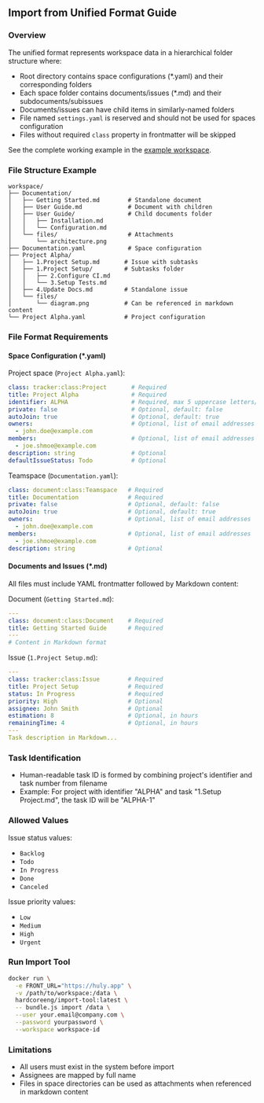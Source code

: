 ## Import from Unified Format Guide

### Overview
The unified format represents workspace data in a hierarchical folder structure where:
* Root directory contains space configurations (*.yaml) and their corresponding folders
* Each space folder contains documents/issues (*.md) and their subdocuments/subissues
* Documents/issues can have child items in similarly-named folders
* File named `settings.yaml` is reserved and should not be used for spaces configuration
* Files without required `class` property in frontmatter will be skipped

See the complete working example in the [example workspace](./example-workspace).

### File Structure Example
```
workspace/
├── Documentation/
│   ├── Getting Started.md        # Standalone document
│   ├── User Guide.md             # Document with children
│   ├── User Guide/               # Child documents folder
│   │   ├── Installation.md
│   │   └── Configuration.md
│   └── files/                    # Attachments
│       └── architecture.png
├── Documentation.yaml            # Space configuration
├── Project Alpha/
│   ├── 1.Project Setup.md       # Issue with subtasks
│   ├── 1.Project Setup/         # Subtasks folder
│   │   ├── 2.Configure CI.md
│   │   └── 3.Setup Tests.md
│   ├── 4.Update Docs.md         # Standalone issue
│   └── files/
│       └── diagram.png          # Can be referenced in markdown content
└── Project Alpha.yaml           # Project configuration
```

### File Format Requirements

#### Space Configuration (*.yaml)
Project space (`Project Alpha.yaml`):
```yaml
class: tracker:class:Project       # Required
title: Project Alpha               # Required
identifier: ALPHA                  # Required, max 5 uppercase letters/numbers, must start with a letter
private: false                     # Optional, default: false
autoJoin: true                     # Optional, default: true
owners:                            # Optional, list of email addresses
  - john.doe@example.com
members:                           # Optional, list of email addresses
  - joe.shmoe@example.com
description: string                # Optional
defaultIssueStatus: Todo           # Optional
```

Teamspace (`Documentation.yaml`):
```yaml
class: document:class:Teamspace   # Required
title: Documentation              # Required
private: false                    # Optional, default: false
autoJoin: true                    # Optional, default: true
owners:                           # Optional, list of email addresses
  - john.doe@example.com
members:                          # Optional, list of email addresses
  - joe.shmoe@example.com
description: string               # Optional
```

#### Documents and Issues (*.md)
All files must include YAML frontmatter followed by Markdown content:

Document (`Getting Started.md`):
```yaml
---
class: document:class:Document    # Required
title: Getting Started Guide      # Required
---
# Content in Markdown format
```

Issue (`1.Project Setup.md`):
```yaml
---
class: tracker:class:Issue        # Required
title: Project Setup              # Required
status: In Progress               # Required
priority: High                    # Optional
assignee: John Smith              # Optional
estimation: 8                     # Optional, in hours
remainingTime: 4                  # Optional, in hours
---
Task description in Markdown...
```

### Task Identification
* Human-readable task ID is formed by combining project's identifier and task number from filename
* Example: For project with identifier "ALPHA" and task "1.Setup Project.md", the task ID will be "ALPHA-1"

### Allowed Values

Issue status values:
* `Backlog`
* `Todo`
* `In Progress`
* `Done`
* `Canceled`

Issue priority values:
* `Low`
* `Medium`
* `High`
* `Urgent`

### Run Import Tool
```bash
docker run \
  -e FRONT_URL="https://huly.app" \
  -v /path/to/workspace:/data \
  hardcoreeng/import-tool:latest \
  -- bundle.js import /data \
  --user your.email@company.com \
  --password yourpassword \
  --workspace workspace-id
```

### Limitations
* All users must exist in the system before import
* Assignees are mapped by full name
* Files in space directories can be used as attachments when referenced in markdown content
